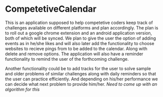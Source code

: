 # CompetetiveCalendar

This is an application supposed to help competetive coders keep track of challenges available on different platforms and plan accordingly. The plan is to roll out a google chrome extension and an android application version, both of which will be synced. We plan to give the user the option of adding events as in he/she likes and will also later add the functionality to choose websites to recieve pings from to be added to the calendar. Along with delete and remove options. The application will also have a reminder functionality to remind the user of the forthcoming challenge.

Another functionality could be to add tracks for the user to solve sample and older problems of similar challenges along with daily reminders so that the user can practice efficiently. And depending on his/her performance we can decide what next problem to provide him/her. *Need to come up with an algorithm for this*
